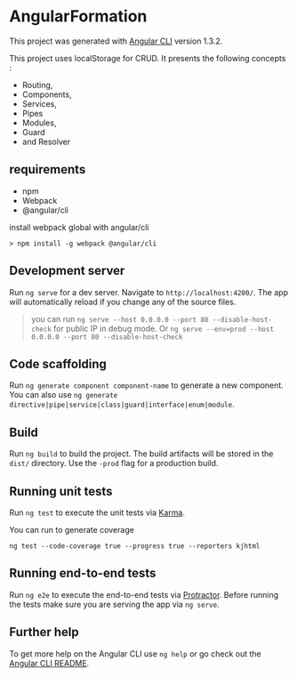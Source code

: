 # AngularFormation

This project was generated with [Angular CLI](https://github.com/angular/angular-cli) version 1.3.2.

This project uses localStorage for CRUD. It presents the following concepts :
- Routing, 
- Components,
- Services,
- Pipes
- Modules,
- Guard
- and Resolver

## requirements

- npm 
- Webpack
- @angular/cli

install webpack global with angular/cli
```
> npm install -g webpack @angular/cli
```

## Development server

Run `ng serve` for a dev server. Navigate to `http://localhost:4200/`. The app will automatically reload if you change any of the source files.
> you can run `ng serve --host 0.0.0.0 --port 80 --disable-host-check` for public IP in debug mode. Or
`ng serve --env=prod --host 0.0.0.0 --port 80 --disable-host-check`
## Code scaffolding

Run `ng generate component component-name` to generate a new component. You can also use `ng generate directive|pipe|service|class|guard|interface|enum|module`.

## Build

Run `ng build` to build the project. The build artifacts will be stored in the `dist/` directory. Use the `-prod` flag for a production build.

## Running unit tests

Run `ng test` to execute the unit tests via [Karma](https://karma-runner.github.io).

You can run to generate coverage
```
ng test --code-coverage true --progress true --reporters kjhtml
```

## Running end-to-end tests

Run `ng e2e` to execute the end-to-end tests via [Protractor](http://www.protractortest.org/).
Before running the tests make sure you are serving the app via `ng serve`.

## Further help

To get more help on the Angular CLI use `ng help` or go check out the [Angular CLI README](https://github.com/angular/angular-cli/blob/master/README.md).

